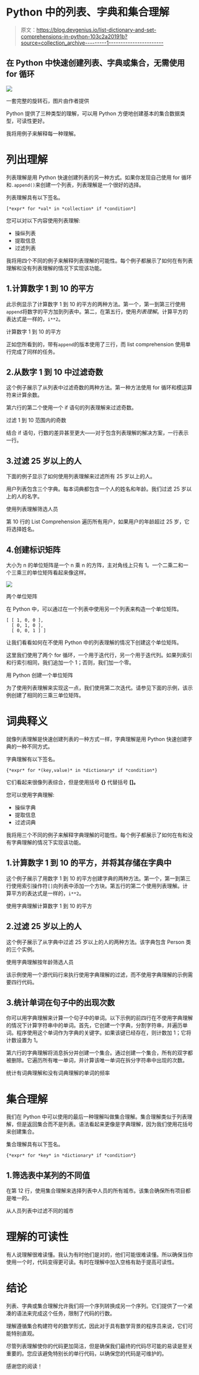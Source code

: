 # Python 中的列表、字典和集合理解

> 原文：<https://blog.devgenius.io/list-dictionary-and-set-comprehensions-in-python-103c2a20191b?source=collection_archive---------1----------------------->

## 在 Python 中快速创建列表、字典或集合，无需使用 for 循环

![](img/777ad3caa3446eaf976f477adb94c388.png)

一套完整的旋转石，图片由作者提供

Python 提供了三种类型的理解，可以用 Python 方便地创建基本的集合数据类型，可读性更好。

我将用例子来解释每一种理解。

# 列出理解

列表理解是用 Python 快速创建列表的另一种方式。如果你发现自己使用 for 循环和`.append()`来创建一个列表，列表理解是一个很好的选择。

列表理解具有以下签名。

```
[*expr* for *val* in *collection* if *condition*]
```

您可以对以下内容使用列表理解:

*   操纵列表
*   提取信息
*   过滤列表

我将用四个不同的例子来解释列表理解的可能性。每个例子都展示了如何在有列表理解和没有列表理解的情况下实现该功能。

## 1.计算数字 1 到 10 的平方

此示例显示了计算数字 1 到 10 的平方的两种方法。第一个，第一到第三行使用`append`将数字的平方加到列表中。第二，在第五行，使用*列表理解*。计算平方的表达式是一样的，`i**2`。

计算数字 1 到 10 的平方

正如您所看到的，带有`append`的版本使用了三行，而 list comprehension 使用单行完成了同样的任务。

## 2.从数字 1 到 10 中过滤奇数

这个例子展示了从列表中过滤奇数的两种方法。第一种方法使用 for 循环和模运算符来计算余数。

第六行的第二个使用一个 if 语句的列表理解来过滤奇数。

过滤 1 到 10 范围内的奇数

结合 if 语句，行数的差异甚至更大——对于包含列表理解的解决方案，一行表示一行。

## 3.过滤 25 岁以上的人

下面的例子显示了如何使用列表理解来过滤所有 25 岁以上的人。

用户列表包含三个字典。每本词典都包含一个人的姓名和年龄。我们过滤 25 岁以上的人的名字。

使用列表理解筛选人员

第 10 行的 List Comprehension 遍历所有用户，如果用户的年龄超过 25 岁，它将选择姓名。

## 4.创建标识矩阵

大小为 n 的单位矩阵是一个 n 乘 n 的方阵，主对角线上只有 1。一个二乘二和一个三乘三的单位矩阵看起来像这样。

![](img/e5f0c30c0e4e7da51e1b40fd6a60527f.png)

两个单位矩阵

在 Python 中，可以通过在一个列表中使用另一个列表来构造一个单位矩阵。

```
[ [ 1, 0, 0 ],
  [ 0, 1, 0 ],
  [ 0, 0, 1 ] ]
```

让我们看看如何在不使用 Python 中的列表理解的情况下创建这个单位矩阵。

这里我们使用了两个 for 循环，一个用于迭代行，另一个用于迭代列。如果列索引和行索引相同，我们追加一个 1；否则，我们加一个零。

用 Python 创建一个单位矩阵

为了使用列表理解来实现这一点，我们使用第二次迭代。请参见下面的示例，该示例创建了相同的三乘三单位矩阵。

# 词典释义

就像列表理解是快速创建列表的一种方式一样，字典理解是用 Python 快速创建字典的一种不同方式。

字典理解有以下签名。

```
{*expr* for *(key,value)* in *dictionary* if *condition*}
```

它们看起来很像列表综合，但是使用括号 **{}** 代替括号 **[]。**

您可以使用字典理解:

*   操纵字典
*   提取信息
*   过滤词典

我将用三个不同的例子来解释字典理解的可能性。每个例子都展示了如何在有和没有字典理解的情况下实现该功能。

## 1.计算数字 1 到 10 的平方，并将其存储在字典中

这个例子展示了用数字 1 到 10 的平方创建字典的两种方法。第一个，第一到第三行使用索引操作符`[]`向列表中添加一个方块。第五行的第二个使用列表理解。计算平方的表达式是一样的，`i**2`。

使用字典理解计算数字 1 到 10 的平方

## 2.过滤 25 岁以上的人

这个例子展示了从字典中过滤 25 岁以上的人的两种方法。该字典包含 Person 类的三个实例。

使用字典理解按年龄筛选人员

该示例使用一个源代码行来执行使用字典理解的过滤，而不使用字典理解的示例需要四行代码。

## 3.统计单词在句子中的出现次数

你可以用字典理解来计算一个句子中的单词。以下示例的前四行在不使用字典理解的情况下计算字符串中的单词。首先，它创建一个字典，分割字符串，并遍历单词。程序使用这个单词作为字典的关键字。如果该键已经存在，则计数加 1；它将计数设置为 1。

第六行的字典理解将消息拆分并创建一个集合。通过创建一个集合，所有的双字都被删除。它遍历所有唯一单词，并计算该唯一单词在拆分字符串中出现的次数。

统计有词典理解和没有词典理解的单词的频率

# 集合理解

我们在 Python 中可以使用的最后一种理解叫做集合理解。集合理解类似于列表理解，但是返回集合而不是列表。语法看起来更像是字典理解，因为我们使用花括号来创建集合。

集合理解具有以下签名。

```
{*expr* for *key* in *dictionary* if *condition*}
```

## 1.筛选表中某列的不同值

在第 12 行，使用集合理解来选择列表中人员的所有城市。该集合确保所有项目都是唯一的。

从人员列表中过滤不同的城市

# 理解的可读性

有人说理解很难读懂。我认为有时他们是对的，他们可能很难读懂。所以确保当你使用一个时，代码变得更可读。有时在理解中加入空格有助于提高可读性。

# **结论**

列表、字典或集合理解允许我们将一个序列转换成另一个序列。它们提供了一个紧凑的语法来完成这个任务，限制了代码的行数。

理解遵循集合构建符号的数学形式，因此对于具有数学背景的程序员来说，它们可能特别直观。

尽管列表理解使你的代码更加简洁，但是确保我们最终的代码尽可能的易读是至关重要的。您应该避免特别长的单行代码，以确保您的代码是可维护的。

感谢您的阅读！